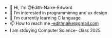 - 👋 Hi, I’m @Edith-Naike-Edward
- 👀 I’m interested in programmimng and ux design
- 🌱 I’m currently learning C language
- 📫 How to reach me -edithnaike@gmail.com
- I am stduying Computer Science- class 2025.

<!---
Edith-Naike-Edward/Edith-Naike-Edward is a ✨ special ✨ repository because its `README.md` (this file) appears on your GitHub profile.
You can click the Preview link to take a look at your changes.
--->
